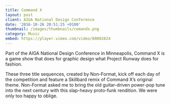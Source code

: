 ```yaml
---
title: Command X
layout: post
client: AIGA National Design Conference
date: '2016-10-26 20:51:25 +0100'
thumbnail: /images/thumbnails/comandx.png
category: Music
embed: https://player.vimeo.com/video/80002824
---
```


Part of the AIGA National Design Conference in Minneapolis, Command X is a game show that does for graphic design what Project Runway does for fashion.

These three title sequences, created by Non-Format, kick off each day of the competition and feature a Skillbard remix of Command X’s original theme. Non-Format asked me to bring the old guitar-driven power-pop tune into the next century with this slap-heavy proto-funk rendition. We were only too happy to oblige.
